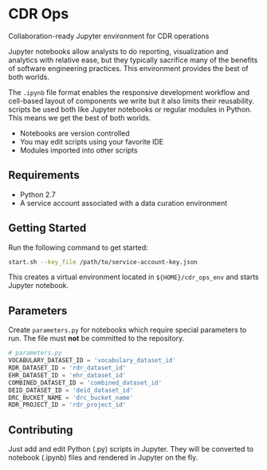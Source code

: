 # CDR Ops

Collaboration-ready Jupyter environment for CDR operations
 
Jupyter notebooks allow analysts to do reporting, visualization and analytics with relative ease, but they typically 
sacrifice many of the benefits of software engineering practices. This environment provides the best of both worlds.

The `.ipynb` file format enables the responsive development workflow and cell-based layout of components we write but 
it also limits their reusability. scripts be used both like Jupyter notebooks or regular modules in Python.
This means we get the best of both worlds.
 * Notebooks are version controlled
 * You may edit scripts using your favorite IDE
 * Modules imported into other scripts    

## Requirements

 * Python 2.7
 * A service account associated with a data curation environment 

## Getting Started

Run the following command to get started:

```bash
start.sh --key_file /path/to/service-account-key.json
```

This creates a virtual environment located in `${HOME}/cdr_ops_env` and starts Jupyter notebook.

## Parameters

Create `parameters.py` for notebooks which require special parameters to run. The file must **not** be committed to the repository.

```python
# parameters.py
VOCABULARY_DATASET_ID = 'vocabulary_dataset_id'
RDR_DATASET_ID = 'rdr_dataset_id'
EHR_DATASET_ID = 'ehr_dataset_id'
COMBINED_DATASET_ID = 'combined_dataset_id'
DEID_DATASET_ID = 'deid_dataset_id'
DRC_BUCKET_NAME = 'drc_bucket_name'
RDR_PROJECT_ID = 'rdr_project_id'
```

## Contributing

Just add and edit Python (.py) scripts in Jupyter. They will be converted to notebook (.ipynb) files and rendered in Jupyter on the fly. 
